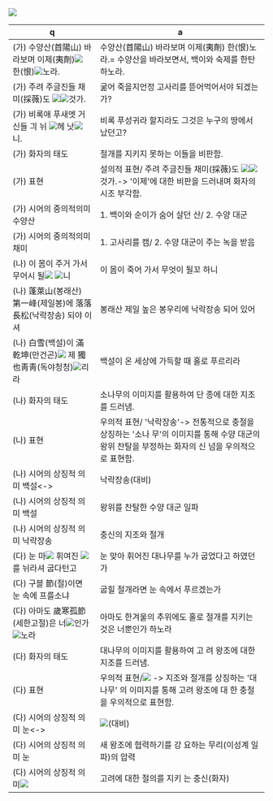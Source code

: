 
<img style="background-color: white" src=""/>

![](https://ssl.pstatic.net/sstatic/imgfont/NVD12BK0TRNN/ea71_NVD12BK0TRNN.png)

q | a
---|---
(가) 수양산(首陽山) 바라보며 이제(夷劑)<img style="background-color: white" src="https://ssl.pstatic.net/sstatic/imgfont/NVD12BK0TRNN/e470_NVD12BK0TRNN.png"/> 한(恨)<img style="background-color: white" src="https://ssl.pstatic.net/sstatic/imgfont/NVD12BK0TRNN/f537_NVD12BK0TRNN.png"/>노라.		| 수양산(首陽山) 바라보며 이제(夷劑) 한(恨)노라.= 수양산을 바라보면서, 백이와 숙제를 한탄하노라.
(가)​ 주려 주글진들 채미(採薇)도 <img style="background-color: white" src="https://ssl.pstatic.net/sstatic/imgfont/NVD12BK0TRNN/f537_NVD12BK0TRNN.png"/><img style="background-color: white" src="https://ssl.pstatic.net/sstatic/imgfont/NVD12BK0TRNN/e285_NVD12BK0TRNN.png"/>것가.	| 굶어 죽을지언정 고사리를 뜯어먹어서야 되겠는가?
(가)​ 비록애 푸새엣 거신들 긔 뉘 <img style="background-color: white" src="https://ssl.pstatic.net/sstatic/imgfont/NVD12BK0TRNN/ea71_NVD12BK0TRNN.png"/>헤 낫<img style="background-color: white" src="https://ssl.pstatic.net/sstatic/imgfont/NVD12BK0TRNN/e38a_NVD12BK0TRNN.png"/>니.	| 비록 푸성귀라 할지라도 그것은 누구의 땅에서 났던고?
(가) 화자의 태도	| 절개를 지키지 못하는 이들을 비판함.
(가) 표현	| 설의적 표현/ 주려 주글진들 채미(採薇)도 <img style="background-color: white" src="https://ssl.pstatic.net/sstatic/imgfont/NVD12BK0TRNN/f537_NVD12BK0TRNN.png"/><img style="background-color: white" src="https://ssl.pstatic.net/sstatic/imgfont/NVD12BK0TRNN/e285_NVD12BK0TRNN.png"/>것가.-> '이제'에 대한 비판을 드러내며 화자의 시조 부각함.
(가) 시어의 중의적의미 수양산	| 1. 백이와 순이가 숨어 살던 산/ 2. 수양 대군
(가) 시어의 중의적의미​	채미	| 1. 고사리를 캠/ 2. 수양 대군이 주는 녹을 받음
(나) 이 몸이 주거 가서 무어시 될<img style="background-color: white" src="https://ssl.pstatic.net/sstatic/imgfont/NVD12BK0TRNN/e9e1_NVD12BK0TRNN.png"/> <img style="background-color: white" src="https://ssl.pstatic.net/sstatic/imgfont/NVD12BK0TRNN/f537_NVD12BK0TRNN.png"/>니	| 이 몸이 죽어 가서 무엇이 될꼬 하니​
(나)​ 蓬萊山(봉래산) 第一峰(제일봉)에 落落長松(낙락장송) 되야 이셔	| 봉래산 제일 높은 봉우리에 낙락장송 되어 있어
(나)​​​​ 白雪(백설)이 滿乾坤(만건곤)<img style="background-color: white" src="https://ssl.pstatic.net/sstatic/imgfont/NVD12BK0TRNN/f53c_NVD12BK0TRNN.png"/> 제 獨也靑靑(독야청청)<img style="background-color: white" src="https://ssl.pstatic.net/sstatic/imgfont/NVD12BK0TRNN/f537_NVD12BK0TRNN.png"/>리라	| 백설이 온 세상에 가득할 때 홀로 푸르리라
(나)​ 화자의 태도	| 소나무의 이미지를 활용하여 단 종에 대한 지조를 드러냄.
(나)​ 표현	| 우의적 표현/ '낙락장송'-> 전통적으로 충절을 상징하는 '소나 무'의 이미지를 통해 수양 대군의 왕위 찬탈을 부정하는 화자의 신 넘을 우의적으로 표현함.
(나)​ 시어의 상징적 의미 백설<->	| 낙락장송(대비)
(나)​ 시어의 상징적 의미 백설	| 왕위를 찬탈한 수양 대군 일파
(나)​ 시어의 상징적 의미​ 낙락장송	| 충신의 지조와 절개
(다) 눈 마<img style="background-color: white" src="https://ssl.pstatic.net/sstatic/imgfont/NVD12BK0TRNN/f1fc_NVD12BK0TRNN.png"/> 휘여진 <img style="background-color: white" src="https://ssl.pstatic.net/sstatic/imgfont/NVD12BK0TRNN/e3a8_NVD12BK0TRNN.png"/>를 뉘라셔 굽다턴고	| 눈 맞아 휘어진 대나무를 누가 굽었다고 하였던가​
(다) 구블 節(절)이면 눈 속에 프를소냐	| 굽힐 절개라면 눈 속에서 푸르겠는가​
(다) 아마도 歲寒孤節(세한고절)은 너<img style="background-color: white" src="https://ssl.pstatic.net/sstatic/imgfont/NVD12BK0TRNN/eb68_NVD12BK0TRNN.png"/>인가 <img style="background-color: white" src="https://ssl.pstatic.net/sstatic/imgfont/NVD12BK0TRNN/f537_NVD12BK0TRNN.png"/>노라	| 아마도 한겨울의 추위에도 홀로 절개를 지키는 것은 너뿐인가 하노라
(다) 화자의 태도	| 대나무의 이미지를 활용하여 고 려 왕조에 대한 지조를 드러냄.
(다) 표현	| 우의적 표현/<img style="background-color: white" src="https://ssl.pstatic.net/sstatic/imgfont/NVD12BK0TRNN/e3a8_NVD12BK0TRNN.png"/> -> 지조와 절개를 상징하는 '대나무' 의 이미지를 통해 고려 왕조에 대 한 충절을 우의적으로 표현함.
(다) 시어의 상징적 의미 눈<->	| <img style="background-color: white" src="https://ssl.pstatic.net/sstatic/imgfont/NVD12BK0TRNN/e3a8_NVD12BK0TRNN.png"/>(대비)
(다) 시어의 상징적 의미​ 눈	| 새 왕조에 협력하기를 강 요하는 무리(이성계 일 파)의 압력
(다) 시어의 상징적 의미​ <img style="background-color: white" src="https://ssl.pstatic.net/sstatic/imgfont/NVD12BK0TRNN/e3a8_NVD12BK0TRNN.png"/>	| 고려에 대한 절의를 지키 는 충신(화자)
​